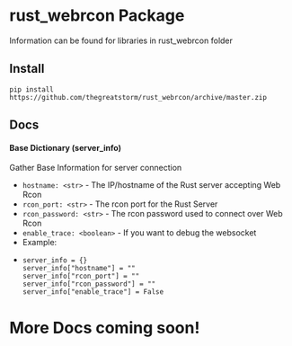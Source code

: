 # rust_webrcon Package
Information can be found for libraries in rust_webrcon folder

## Install
`pip install https://github.com/thegreatstorm/rust_webrcon/archive/master.zip`

## Docs

#### Base Dictionary (server_info)
Gather Base Information for server connection<br>
* `hostname: <str>` - The IP/hostname of the Rust server accepting Web Rcon<br>
* `rcon_port: <str>` - The rcon port for the Rust Server<br>
* `rcon_password: <str>` - The rcon password used to connect over Web Rcon<br>
* `enable_trace: <boolean>` - If you want to debug the websocket<br>
* Example:
*     server_info = {}
      server_info["hostname"] = ""
      server_info["rcon_port"] = ""
      server_info["rcon_password"] = ""
      server_info["enable_trace"] = False


# More Docs coming soon!